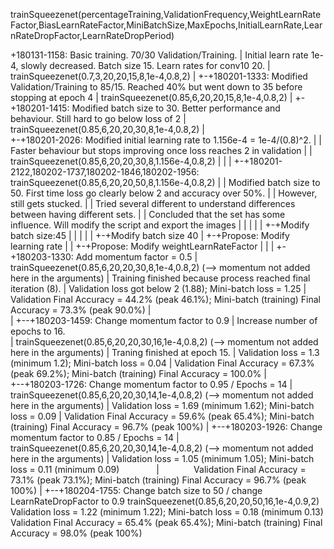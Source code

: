 trainSqueezenet(percentageTraining,ValidationFrequency,WeightLearnRateFactor,BiasLearnRateFactor,MiniBatchSize,MaxEpochs,InitialLearnRate,LearnRateDropFactor,LearnRateDropPeriod)

+180131-1158: Basic training. 70/30 Validation/Training.
|	      Initial learn rate 1e-4, slowly decreased. Batch size 15. Learn rates for conv10 20.
|	      trainSqueezenet(0.7,3,20,20,15,8,1e-4,0.8,2)
|
+-+180201-1333: Modified Validation/Training to 85/15. Reached 40% but went down to 35 before stopping at epoch 4
  |		trainSqueezenet(0.85,6,20,20,15,8,1e-4,0.8,2)
  |
  +-+180201-1415: Modified batch size to 30. Better performance and behaviour. Still hard to go below loss of 2
    |		  trainSqueezenet(0.85,6,20,20,30,8,1e-4,0.8,2)
    |			
    +-+180201-2026: Modified initial learning rate to 1.156e-4 = 1e-4/(0.8)^2. 
    | |		    Faster behaviour but stops improving once loss reaches 2 in validation
    | |		    trainSqueezenet(0.85,6,20,20,30,8,1.156e-4,0.8,2)
    | |
    | +-+180201-2122,180202-1737,180202-1846,180202-1956: trainSqueezenet(0.85,6,20,20,50,8,1.156e-4,0.8,2)
    | |           Modified batch size to 50. First time loss go clearly below 2 and accuracy over 50%.
    | | 	      However, still gets stucked.
    | |		      Tried several different to understand differences between having different sets.
    | |           Concluded that the set has some influence. Will modify the script and export the images
    | | 
    | | 
    | +-+Modify batch size:45
    | |
    | |
    | +-+Modify batch size 40
    |
    +-+Propose: Modify learning rate
    |
    |
    +-+Propose: Modify weightLearnRateFactor
    |
    |
    |
    +-+180203-1330: Add momentum factor = 0.5
      |             trainSqueezenet(0.85,6,20,20,30,8,1e-4,0.8,2)  (--> momentum not added here in the arguments)
      | 	          Training finished because process reached final iteration (8). 
      |		          Validation loss got below 2 (1.88); Mini-batch loss = 1.25
      |		          Validation Final Accuracy = 44.2% (peak 46.1%); Mini-batch (training) Final Accuracy = 73.3% (peak 90.0%)
      |		    
      |
      +--+180203-1459: Change momentum factor to 0.9 
         |             Increase number of epochs to 16.		        
      	 |             trainSqueezenet(0.85,6,20,20,30,16,1e-4,0.8,2)  (--> momentum not added here in the arguments)
      	 |             Traning finished at epoch 15. 
      	 |	           Validation loss = 1.3 (minimum 1.2); Mini-batch loss = 0.04
         |      	     Validation Final Accuracy = 67.3% (peak 69.2%); Mini-batch (training) Final Accuracy = 100.0%
         |      
         +--+180203-1726: Change momentum factor to 0.95 / Epochs = 14
            |              trainSqueezenet(0.85,6,20,20,30,14,1e-4,0.8,2)  (--> momentum not added here in the arguments)
            |              Validation loss = 1.69 (minimum 1.62); Mini-batch loss = 0.09
            |              Validation Final Accuracy = 59.6% (peak 65.4%); Mini-batch (training) Final Accuracy = 96.7% (peak 100%)
            |
            +--+180203-1926: Change momentum factor to 0.85 / Epochs = 14
               |              trainSqueezenet(0.85,6,20,20,30,14,1e-4,0.8,2)  (--> momentum not added here in the arguments) 
               |              Validation loss = 1.05 (minimum 1.05); Mini-batch loss = 0.11 (minimum 0.09)
               |              Validation Final Accuracy = 73.1% (peak 73.1%); Mini-batch (training) Final Accuracy = 96.7% (peak 100%)
               |
               +--+180204-1755: Change batch size to 50 / change LearnRateDropFactor to 0.9
                                trainSqueezenet(0.85,6,20,20,50,16,1e-4,0.9,2) 
                                Validation loss = 1.22 (minimum 1.22); Mini-batch loss = 0.18 (minimum 0.13)
                                Validation Final Accuracy = 65.4% (peak 65.4%); Mini-batch (training) Final Accuracy = 98.0% (peak 100%)
               
